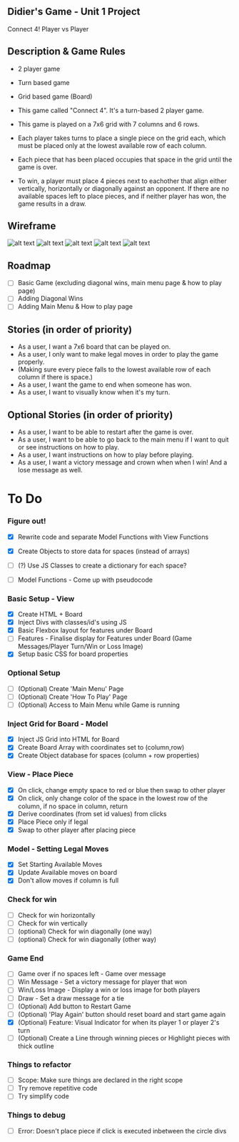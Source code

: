 ## Didier's Game - Unit 1 Project

Connect 4!
Player vs Player

## Description & Game Rules

- 2 player game
- Turn based game
- Grid based game (Board)

- This game called "Connect 4". It's a turn-based 2 player game.
- This game is played on a 7x6 grid with 7 columns and 6 rows.

- Each player takes turns to place a single piece on the grid each, which must be placed only at the lowest available row of each column.
- Each piece that has been placed occupies that space in the grid until the game is over.

- To win, a player must place 4 pieces next to eachother that align either vertically, horizontally or diagonally against an opponent.
  If there are no available spaces left to place pieces, and if neither player has won, the game results in a draw.

## Wireframe

![alt text](docs/wireframe/wire-frame-overview.png)
![alt text](docs/wireframe/wire-frame-1-main-menu.png)
![alt text](docs/wireframe/wire-frame-2-how-to-play.png)
![alt text](docs/wireframe/wire-frame-3-game-UI.png)
![alt text](docs/wireframe/wire-frame-4-example-win.png)

## Roadmap

- [ ] Basic Game (excluding diagonal wins, main menu page & how to play page)
- [ ] Adding Diagonal Wins
- [ ] Adding Main Menu & How to play page

## Stories (in order of priority)

- As a user, I want a 7x6 board that can be played on.
- As a user, I only want to make legal moves in order to play the game properly.
- (Making sure every piece falls to the lowest available row of each column if there is space.)
- As a user, I want the game to end when someone has won.
- As a user, I want to visually know when it's my turn.

## Optional Stories (in order of priority)

- As a user, I want to be able to restart after the game is over.
- As a user, I want to be able to go back to the main menu if I want to quit or see instructions on how to play.
- As a user, I want instructions on how to play before playing.
- As a user, I want a victory message and crown when when I win! And a lose message as well.

# To Do

### Figure out!

- [x] Rewrite code and separate Model Functions with View Functions
- [x] Create Objects to store data for spaces (instead of arrays)
- [ ] (?) Use JS Classes to create a dictionary for each space?

- [ ] Model Functions - Come up with pseudocode

### Basic Setup - View

- [x] Create HTML + Board
- [x] Inject Divs with classes/id's using JS
- [x] Basic Flexbox layout for features under Board
- [ ] Features - Finalise display for Features under Board (Game Messages/Player Turn/Win or Loss Image)
- [x] Setup basic CSS for board properties

### Optional Setup

- [ ] (Optional) Create 'Main Menu' Page
- [ ] (Optional) Create 'How To Play' Page
- [ ] (Optional) Access to Main Menu while Game is running

### Inject Grid for Board - Model

- [x] Inject JS Grid into HTML for Board
- [x] Create Board Array with coordinates set to (column,row)
- [x] Create Object database for spaces (column + row properties)

### View - Place Piece

- [x] On click, change empty space to red or blue then swap to other player
- [x] On click, only change color of the space in the lowest row of the column, if no space in column, return
- [x] Derive coordinates (from set id values) from clicks
- [x] Place Piece only if legal
- [x] Swap to other player after placing piece

### Model - Setting Legal Moves

- [x] Set Starting Available Moves
- [x] Update Available moves on board
- [x] Don't allow moves if column is full

### Check for win

- [ ] Check for win horizontally
- [ ] Check for win vertically
- [ ] (optional) Check for win diagonally (one way)
- [ ] (optional) Check for win diagonally (other way)

### Game End

- [ ] Game over if no spaces left - Game over message
- [ ] Win Message - Set a victory message for player that won
- [ ] Win/Loss Image - Display a win or loss image for both players
- [ ] Draw - Set a draw message for a tie
- [ ] (Optional) Add button to Restart Game
- [ ] (Optional) 'Play Again' button should reset board and start game again
- [x] (Optional) Feature: Visual Indicator for when its player 1 or player 2's turn
- [ ] (Optional) Create a Line through winning pieces or Highlight pieces with thick outline

### Things to refactor

- [ ] Scope: Make sure things are declared in the right scope
- [ ] Try remove repetitive code
- [ ] Try simplify code

### Things to debug

- [ ] Error: Doesn't place piece if click is executed inbetween the circle divs
